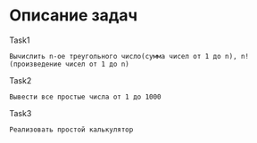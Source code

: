 # Описание задач


Task1

    Вычислить n-ое треугольного число(сумма чисел от 1 до n), n! (произведение чисел от 1 до n)

Task2

    Вывести все простые числа от 1 до 1000

Task3

    Реализовать простой калькулятор